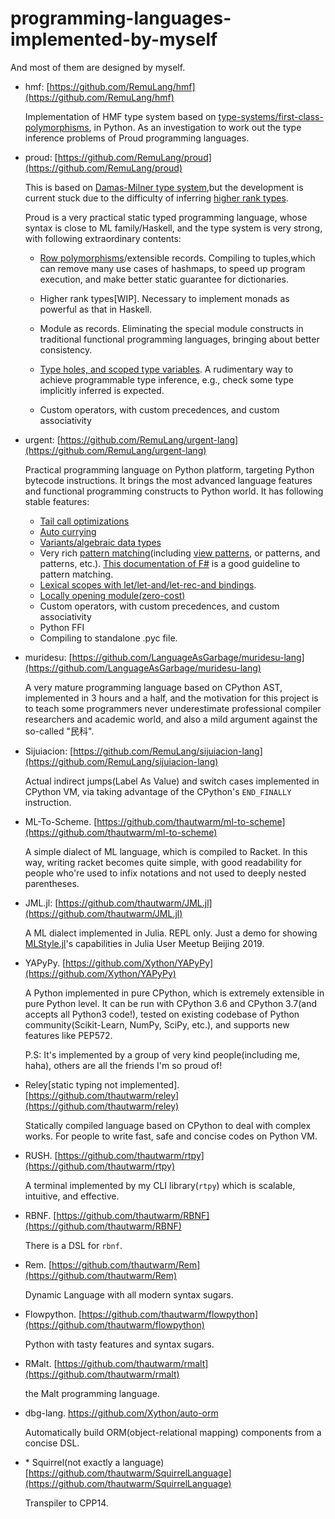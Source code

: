 # programming-languages-implemented-by-myself

And most of them are designed by myself.


- hmf: [https://github.com/RemuLang/hmf](https://github.com/RemuLang/hmf)

    Implementation of HMF type system based on [type-systems/first-class-polymorphisms](https://github.com/tomprimozic/type-systems/tree/master/first_class_polymorphism), in Python. As an investigation to work out the type inference problems of Proud programming languages.


- proud: [https://github.com/RemuLang/proud](https://github.com/RemuLang/proud)

    This is based on [Damas-Milner type system](https://en.wikipedia.org/wiki/Hindley%E2%80%93Milner_type_system),but the development is current stuck due to the difficulty of inferring [higher rank types](https://wiki.haskell.org/Rank-N_types).

    Proud is a very practical static typed programming language,
    whose syntax is close to ML family/Haskell, and the type system is very strong, with following extraordinary contents:

    - [Row polymorphisms](https://en.wikipedia.org/wiki/Row_polymorphism)/extensible records. Compiling to tuples,which can remove many use cases of hashmaps, to speed up program execution, and make better static guarantee for dictionaries.

    - Higher rank types[WIP]. Necessary to implement monads as powerful as that in Haskell.
    
    - Module as records. Eliminating the special module constructs in traditional functional programming languages,
    bringing about better consistency.

    - [Type holes, and scoped type variables](https://pdfs.semanticscholar.org/e458/ad8bd20ca978e7d9b0915f9404df2f777b0c.pdf). A rudimentary way to achieve programmable type inference, e.g., check some type implicitly inferred is expected.

    - Custom operators, with custom precedences, and custom associativity




- urgent: [https://github.com/RemuLang/urgent-lang](https://github.com/RemuLang/urgent-lang)

    Practical programming language on Python platform, targeting Python bytecode instructions. It brings the most advanced language features and functional programming constructs to Python world. It has following stable features:
    - [Tail call optimizations](https://en.wikipedia.org/wiki/Tail_call)
    - [Auto currying](https://en.wikipedia.org/wiki/Currying)
    - [Variants/algebraic data types](https://en.wikipedia.org/wiki/Algebraic_data_type)
    - Very rich [pattern matching](https://en.wikipedia.org/wiki/Pattern_matching#Tree_patterns)(including [view patterns](http://dlicata.web.wesleyan.edu/pubs/lpj07views/lpj07views-anglohaskell.pdf), or patterns, and patterns, etc.). [This documentation of F#](https://docs.microsoft.com/en-us/dotnet/fsharp/language-reference/pattern-matching) is a good guideline to pattern matching.
    - [Lexical scopes with let/let-and/let-rec-and bindings](https://en.wikipedia.org/wiki/Let_expression).
    - [Locally opening module(zero-cost)](https://caml.inria.fr/pub/docs/manual-ocaml/moduleexamples.html)
    - Custom operators, with custom precedences, and custom associativity
    - Python FFI
    - Compiling to standalone .pyc file.

- muridesu: [https://github.com/LanguageAsGarbage/muridesu-lang](https://github.com/LanguageAsGarbage/muridesu-lang)
    
    A very mature programming language based on CPython AST, implemented in 3 hours and a half, and the motivation for this project is to teach some programmers never underestimate professional compiler researchers and academic world, and also a mild argument against the so-called "民科".

- Sijuiacion: [https://github.com/RemuLang/sijuiacion-lang](https://github.com/RemuLang/sijuiacion-lang)

    Actual indirect jumps(Label As Value) and switch cases implemented in CPython VM, via taking advantage of
    the CPython's `END_FINALLY` instruction.

- ML-To-Scheme. [https://github.com/thautwarm/ml-to-scheme](https://github.com/thautwarm/ml-to-scheme)

    A simple dialect of ML language, which is compiled to Racket.
    In this way, writing racket becomes quite simple,
    with good readability for people who're used to infix notations and not used to deeply nested parentheses.

- JML.jl: [https://github.com/thautwarm/JML.jl](https://github.com/thautwarm/JML.jl)

    A ML dialect implemented in Julia. REPL only. Just a demo for showing [MLStyle.jl](https://github.com/thautwarm/MLStyle.jl)'s capabilities in Julia User Meetup Beijing 2019.

- YAPyPy. [https://github.com/Xython/YAPyPy](https://github.com/Xython/YAPyPy)

    A Python implemented in pure CPython, which is extremely extensible in pure Python level.
    It can be run with CPython 3.6 and CPython 3.7(and accepts all Python3 code!), tested on existing codebase of Python community(Scikit-Learn, NumPy, SciPy, etc.),
    and supports new features like PEP572.

    P.S: It's implemented by a group of very kind people(including me, haha), others are all the friends I'm so proud of!

- Reley[static typing not implemented]. [https://github.com/thautwarm/reley](https://github.com/thautwarm/reley)

    Statically compiled language based on CPython to deal with complex works.
    For people to write fast, safe and concise codes on Python VM.

- RUSH. [https://github.com/thautwarm/rtpy](https://github.com/thautwarm/rtpy)

    A terminal implemented by my CLI library(`rtpy`) which is scalable, intuitive, and effective.

- RBNF. [https://github.com/thautwarm/RBNF](https://github.com/thautwarm/RBNF)

    There is a DSL for `rbnf`.

- Rem. [https://github.com/thautwarm/Rem](https://github.com/thautwarm/Rem)

    Dynamic Language with all modern syntax sugars.

- Flowpython. [https://github.com/thautwarm/flowpython](https://github.com/thautwarm/flowpython)

    Python with tasty features and syntax sugars.

- RMalt. [https://github.com/thautwarm/rmalt](https://github.com/thautwarm/rmalt)

    the Malt programming language.

- dbg-lang. https://github.com/Xython/auto-orm

    Automatically build ORM(object-relational mapping) components from a concise DSL.

- \* Squirrel(not exactly a language) [https://github.com/thautwarm/SquirrelLanguage](https://github.com/thautwarm/SquirrelLanguage)


    Transpiler to CPP14.















